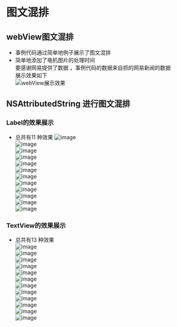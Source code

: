 # 图文混排
## webView图文混排
 * 事例代码通过简单地例子展示了图文混排 <br>
 * 简单地添加了电机图片的处理时间<br>
要感谢网易提供了数据 ，事例代码的数据来自抓的网易新闻的数据<br>
展示效果如下<br>
![webView展示效果](./image/web.png)<br>

## NSAttributedString 进行图文混排
### Label的效果展示
 * 总共有11 种效果
![image](./image/0_0.png)<br>
![image](./image/0_1.png)<br>
![image](./image/0_2.png)<br>
![image](./image/0_3.png)<br>
![image](./image/0_4.png)<br>
![image](./image/0_5.png)<br>
![image](./image/0_6.png)<br>
![image](./image/0_7.png)<br>
![image](./image/0_8.png)<br>
![image](./image/0_9.png)<br>
![image](./image/0_9_1.png)<br>
![image](./image/0_10.png)<br>
### TextView的效果展示
 * 总共有13 种效果<br>
![image](./image/1_0.png)<br>
![image](./image/1_1.png)<br>
![image](./image/1_2.png)<br>
![image](./image/1_3.png)<br>
![image](./image/1_4.png)<br>
![image](./image/1_5.png)<br>
![image](./image/1_6.png)<br>
![image](./image/1_7.png)<br>
![image](./image/1_8.png)<br>
![image](./image/1_10.png)<br>
![image](./image/1_11.png)<br>
![image](./image/1_12.png)<br>
